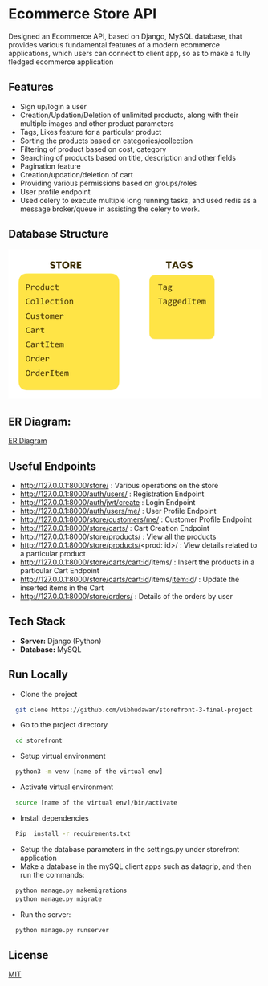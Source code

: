 
# Ecommerce Store API

Designed an Ecommerce API, based on Django, MySQL database, that provides various fundamental features of a modern ecommerce applications, which users can connect to client app, so as to make a fully fledged ecommerce application



## Features

- Sign up/login a user
- Creation/Updation/Deletion of unlimited products, along with their multiple images and other product parameters
- Tags, Likes feature for a particular product
- Sorting the products based on categories/collection
- Filtering of product based on cost, category
- Searching of products based on title, description and other fields
- Pagination feature
- Creation/updation/deletion of cart
- Providing various permissions based on groups/roles
- User profile endpoint
- Used celery to execute multiple long running tasks, and used redis as a message broker/queue in assisting the celery to work.


## Database Structure
<p align="center">
  <img src="screenshots/db_structure.png" width="1000">
</p>


## ER Diagram:
[ER Diagram](https://drive.google.com/file/d/1wwywakU1TYU3B6axd5d7H0hoVutDYBYS/view?usp=sharing)


## Useful Endpoints
- http://127.0.0.1:8000/store/ : Various operations on the store
- http://127.0.0.1:8000/auth/users/ : Registration Endpoint
- http://127.0.0.1:8000/auth/jwt/create : Login Endpoint
- http://127.0.0.1:8000/auth/users/me/ : User Profile Endpoint
- http://127.0.0.1:8000/store/customers/me/ : Customer Profile Endpoint
- http://127.0.0.1:8000/store/carts/ : Cart Creation Endpoint
- http://127.0.0.1:8000/store/products/ : View all the products
- http://127.0.0.1:8000/store/products/<prod: id>/ : View details related to a particular product
- http://127.0.0.1:8000/store/carts/<cart:id>/items/ : Insert the products in a particular Cart Endpoint
- http://127.0.0.1:8000/store/carts/<cart:id>/items/<item:id>/ : Update the inserted items in the Cart
- http://127.0.0.1:8000/store/orders/ : Details of the orders by user


## Tech Stack

- **Server:** Django (Python)
- **Database:** MySQL


## Run Locally

- Clone the project

```bash
  git clone https://github.com/vibhudawar/storefront-3-final-project
```

- Go to the project directory

```bash
  cd storefront
```

- Setup virtual environment
```bash
  python3 -m venv [name of the virtual env]
```

- Activate virtual environment
```bash
  source [name of the virtual env]/bin/activate
```

- Install dependencies

```bash
  Pip  install -r requirements.txt
```

- Setup the database parameters in the settings.py under storefront application
- Make a database in the mySQL client apps such as datagrip, and then run the commands:
```bash
  python manage.py makemigrations
  python manage.py migrate
```
- Run the server:
```bash
  python manage.py runserver
```




## License

[MIT](https://choosealicense.com/licenses/mit/)


